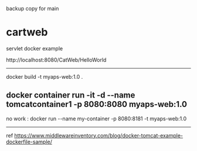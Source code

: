 
backup copy for main
# cartweb
servlet docker example 


http://localhost:8080/CatWeb/HelloWorld


------------------------
docker build -t myaps-web:1.0 .

docker container run -it -d --name tomcatcontainer1 -p 8080:8080 myaps-web:1.0
-----------------------------------------------------------------------------------
no work : docker run --name my-container -p 8080:8181 -t myaps-web:1.0

----------

ref
https://www.middlewareinventory.com/blog/docker-tomcat-example-dockerfile-sample/
